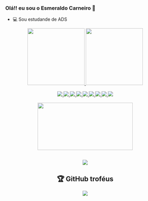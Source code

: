 <link rel = "stylesheet" href = "https://cdn.jsdelivr.net/gh/devicons/devicon@v2.14.0/devicon.min.css">

### Olá!! eu sou o Esmeraldo Carneiro 👋

- :computer: Sou estudande de ADS

<div align = "center">
  <a href="https://github.com/EsmeraldoCarneiro">
  <img height = "180em" src = "https://github-readme-stats.vercel.app/api?username=EsmeraldoCarneiro&show_icons=true&theme=dark&include_all_commits=true&count_private=true">
  <img height = "180em" src = "https://github-readme-stats.vercel.app/api/top-langs/?username=EsmeraldoCarneiro&layout=compact&langs_count=7&theme=dark">
 
<div style="display: inline_block"><br>    
  <img src="https://img.icons8.com/color/48/000000/c-programming.png">
  <img src="https://img.icons8.com/color/48/000000/html-5--v1.png">
  <img src="https://img.icons8.com/color/48/000000/css3.png">
  <img src="https://img.icons8.com/color/48/000000/php.png">
  <img src="https://img.icons8.com/color/48/000000/javascript--v1.png">
  <img src="https://img.icons8.com/color/48/000000/nodejs.png">
  <img src="https://img.icons8.com/color/48/000000/react-native.png">
  <img src="https://img.icons8.com/color/48/000000/java-coffee-cup-logo--v1.png"> 
  <img src="https://img.icons8.com/color/48/000000/c-sharp-logo-2.png"/><br>
  <div style="display: inline_block"><br>
  <img align = "center" src="https://media.giphy.com/media/f3iwJFOVOwuy7K6FFw/giphy.gif" width="300" height="150" ><br><br> 

  <a href="https://www.linkedin.com/in/seu-usuário-linkedln-aqui" target="_blank"><img loading="lazy" src="https://img.shields.io/badge/-LinkedIn-%230077B5?style=for-the-badge&logo=linkedin&logoColor=white" target="_blank"></a> 

  ## 🏆 GitHub troféus
![](https://github-profile-trophy.vercel.app/?username=EsmeraldoCarneiro&theme=radical&no-frame=false&no-bg=true&margin-w=4)
  
</div>
